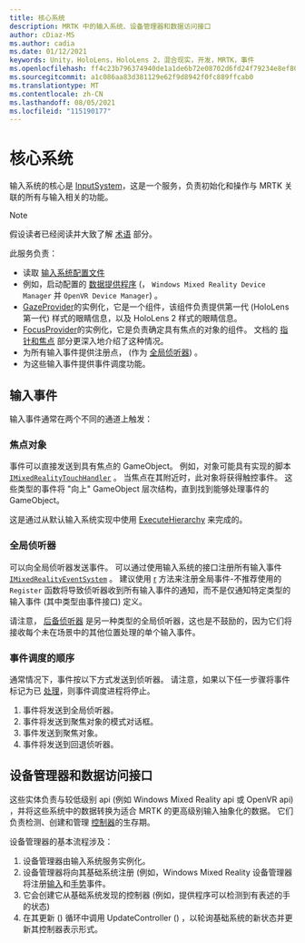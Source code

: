 ```yaml
---
title: 核心系统
description: MRTK 中的输入系统、设备管理器和数据访问接口
author: cDiaz-MS
ms.author: cadia
ms.date: 01/12/2021
keywords: Unity，HoloLens，HoloLens 2，混合现实，开发，MRTK，事件
ms.openlocfilehash: ff4c23b796374940de1a1de6b72e08702d6fd24f79234e8ef80dc1210d13d103
ms.sourcegitcommit: a1c086aa83d381129e62f9d8942f0fc889ffcab0
ms.translationtype: MT
ms.contentlocale: zh-CN
ms.lasthandoff: 08/05/2021
ms.locfileid: "115190177"
---
```

# <a name="core-system"></a>核心系统

输入系统的核心是 [InputSystem](../features/input/overview.md)，这是一个服务，负责初始化和操作与 MRTK 关联的所有与输入相关的功能。

> [!NOTE]
> 假设读者已经阅读并大致了解 [术语](terminology.md) 部分。

此服务负责：

- 读取 [输入系统配置文件](../configuration/mixed-reality-configuration-guide.md#input-system-settings)
- 例如，启动配置的 [数据提供程序](../features/input/input-providers.md) (， `Windows Mixed Reality Device Manager` 并 `OpenVR Device Manager`) 。
- [GazeProvider](xref:Microsoft.MixedReality.Toolkit.Input.IMixedRealityGazeProvider)的实例化，它是一个组件，该组件负责提供第一代 (HoloLens 第一代) 样式的眼睛信息，以及 HoloLens 2 样式的眼睛信息。
- [FocusProvider](xref:Microsoft.MixedReality.Toolkit.Input.IMixedRealityFocusProvider)的实例化，它是负责确定具有焦点的对象的组件。 文档的 [指针和焦点](controllers-pointers-and-focus.md#pointers-and-focus) 部分更深入地介绍了这种情况。
- 为所有输入事件提供注册点， (作为 [全局侦听器](#global-listeners)) 。
- 为这些输入事件提供事件调度功能。

## <a name="input-events"></a>输入事件

输入事件通常在两个不同的通道上触发：

### <a name="objects-in-focus"></a>焦点对象

事件可以直接发送到具有焦点的 GameObject。 例如，对象可能具有实现的脚本 [`IMixedRealityTouchHandler`](xref:Microsoft.MixedReality.Toolkit.Input.IMixedRealityTouchHandler) 。
当焦点在其附近时，此对象将获得触控事件。 这些类型的事件将 "向上" GameObject 层次结构，直到找到能够处理事件的 GameObject。

这是通过从默认输入系统实现中使用 [ExecuteHierarchy](https://docs.unity3d.com/ScriptReference/EventSystems.ExecuteEvents.ExecuteHierarchy.html) 来完成的。

### <a name="global-listeners"></a>全局侦听器

可以向全局侦听器发送事件。 可以通过使用输入系统的接口注册所有输入事件 [`IMixedRealityEventSystem`](xref:Microsoft.MixedReality.Toolkit.IMixedRealityEventSystem) 。 建议使用 [r](xref:Microsoft.MixedReality.Toolkit.IMixedRealityEventSystem.RegisterHandler%2A) 方法来注册全局事件-不推荐使用的 `Register` 函数将导致侦听器收到所有输入事件的通知，而不是仅通知特定类型的输入事件 (其中类型由事件接口) 定义。

请注意， [后备侦听器](xref:Microsoft.MixedReality.Toolkit.Input.MixedRealityInputSystem.PushFallbackInputHandler%2A) 是另一种类型的全局侦听器，这也是不鼓励的，因为它们将接收每个未在场景中的其他位置处理的单个输入事件。

### <a name="order-of-event-dispatch"></a>事件调度的顺序

通常情况下，事件按以下方式发送到侦听器。 请注意，如果以下任一步骤将事件标记为已 [处理](https://docs.unity3d.com/ScriptReference/EventSystems.AbstractEventData-used.html)，则事件调度进程将停止。

1. 事件将发送到全局侦听器。
2. 事件将发送到聚焦对象的模式对话框。
3. 事件发送到聚焦对象。
4. 事件将发送到回退侦听器。

## <a name="device-managers-and-data-providers"></a>设备管理器和数据访问接口

这些实体负责与较低级别 api (例如 Windows Mixed Reality api 或 OpenVR api) ，并将这些系统中的数据转换为适合 MRTK 的更高级别输入抽象化的数据。 它们负责检测、创建和管理 [控制器](controllers-pointers-and-focus.md#controllers)的生存期。

设备管理器的基本流程涉及：

1. 设备管理器由输入系统服务实例化。
2. 设备管理器将向其基础系统注册 (例如，Windows Mixed Reality 设备管理器将注册[输入](../features/input/input-events.md)和[手势](../features/input/gestures.md#gesture-events)事件。
3. 它会创建它从基础系统发现的控制器 (例如，提供程序可以检测到有表述的手的状态) 
4. 在其更新 () 循环中调用 UpdateController () ，以轮询基础系统的新状态并更新其控制器表示形式。
